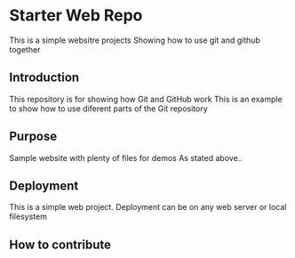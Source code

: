 # Starter Web Repo

This is a simple websitre projects
Showing how to use git and github together

## Introduction

This repository is for showing how Git and GitHub work
This is an example to show how to use diferent parts
of the Git repository


## Purpose

Sample website with plenty of files for demos
As stated above..

## Deployment

This is a simple web project.
Deployment can be on any web server or local filesystem

## How to contribute